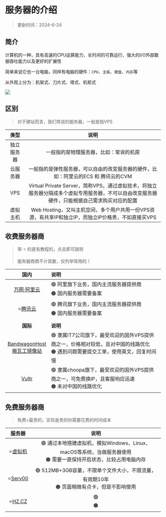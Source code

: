 # 服务器的介绍


> 更新时间：2024-6-24



## 简介

计算机的一种，具有高速的CPU运算能力、长时间的可靠运行、强大的I/O外部数据吞吐能力以及更好的扩展性

简单来说它也一台电脑，同样有电脑的硬件：`CPU`、`主板`、`硬盘`、`内存`等

从外观上分为：机架式、刀片式、塔式、机柜式

![](/server/server-01.png)




## 区别

> 对于建站而言，我们常说的服务器，一般是指VPS

| 类型 | 说明 |
|:-:|:-:|
| 独立服务器 | 一般指的是物理服务器，比如：常说的机房 |
| 云服务器 | 一般指的是弹性服务器，可以自由的改变服务器的硬件，比如：阿里云的ECS 和 腾讯云的CVM |
| VPS | Virtual Private Server，简称VPS，通过虚拟技术，将独立服务器分隔成多个虚拟专用服务器，不可以自由改变服务器硬件，只能根据自己需求购买对应的配置 |
| 虚拟主机 | Web Hosting，又叫主机空间，多个用户共用一份VPS资源，有共享IP和独立IP，而独立IP价格贵，不如直接买VPS |




## 收费服务器商

> 带 ⭐ 的是有教程的，点击即可跳转
> 
> 服务器商商不计其数，仅列举常用的！

| 国内 | 说明 |
|:-:|:-|
| [万网·阿里云](https://aliyun.com/) | 🟢 阿里旗下业务，国内主流服务器提供商<br>🟠 国内服务器需要备案 |
| ⭐[腾讯云](./tencent.md) | 🟢 腾讯旗下业务，国内主流服务器提供商<br>🟠 国内服务器需要备案 |
| |
| **国际** | **说明** |
| [BandwagonHost](https://bandwagonhost.com/)<br>[搬瓦工镜像站](https://bwh89.net/) | 🟢 隶属IT7公司旗下，最受欢迎的国外VPS提供商之一，价格相对较低，且对中国的线路优化<br>🟠 遇到问题需要提交工单，使用英文，回复时间慢 |
| [Vultr](https://www.vultr.com/) | 🟢 隶属choopa旗下，最受欢迎的国外VPS提供商之一，可免费换IP，且客服响应迅速<br>🟠 未对中国的线路优化 |



## 免费服务器商

> 免费=最贵的，实际是贵的你需要花费的时间成本

| 服务器 | 说明 |
|:-:|:-:|
| ⭐[虚拟机](../VMware.md) | 🟢 通过本地搭建虚拟机，模拟Windows、Linux、macOS等系统，当做服务器使用<br>🟠 需要一直保持开启状态，比较占用电脑内存 |
| ⭐[Serv00](./Serv00.md) | 🟢 512MB+3GB容量，不限单个文件大小，不限流量，有效期10年<br>🟠 页面稍微有点卡，但是不影响使用 |
| ⭐[HZ.CZ](./hzcz.md) | 🟢 <br>🟠  |